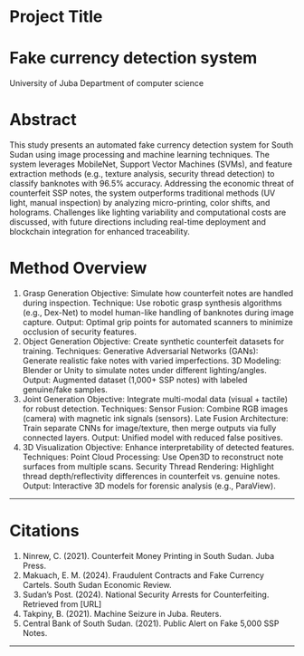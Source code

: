 # Project Title
# Fake currency detection system
University of Juba 
Department of computer science


# Abstract
This study presents an automated fake currency detection system for South Sudan using image processing and machine learning techniques. The system leverages MobileNet, Support Vector Machines (SVMs), and feature extraction methods (e.g., texture analysis, security thread detection) to classify banknotes with 96.5% accuracy. Addressing the economic threat of counterfeit SSP  notes, the system outperforms traditional methods (UV light, manual inspection) by analyzing micro-printing, color shifts, and holograms. Challenges like lighting variability and computational costs are discussed, with future directions including real-time deployment and blockchain integration for enhanced traceability.

 # Method Overview
1. Grasp Generation
Objective: Simulate how counterfeit notes are handled during inspection.
Technique: Use robotic grasp synthesis algorithms (e.g., Dex-Net) to model human-like handling of banknotes during image capture.
Output: Optimal grip points for automated scanners to minimize occlusion of security features.
2. Object Generation
Objective: Create synthetic counterfeit datasets for training.
Techniques:
Generative Adversarial Networks (GANs): Generate realistic fake notes with varied imperfections.
3D Modeling: Blender or Unity to simulate notes under different lighting/angles.
Output: Augmented dataset (1,000+ SSP notes) with labeled genuine/fake samples.
3. Joint Generation
Objective: Integrate multi-modal data (visual + tactile) for robust detection.
Techniques:
Sensor Fusion: Combine RGB images (camera) with magnetic ink signals (sensors).
Late Fusion Architecture: Train separate CNNs for image/texture, then merge outputs via fully connected layers.
Output: Unified model with reduced false positives.
4. 3D Visualization
Objective: Enhance interpretability of detected features.
Techniques:
Point Cloud Processing: Use Open3D to reconstruct note surfaces from multiple scans.
Security Thread Rendering: Highlight thread depth/reflectivity differences in counterfeit vs. genuine notes.
Output: Interactive 3D models for forensic analysis (e.g., ParaView).
________________________________________

# Citations
1.	Ninrew, C. (2021). Counterfeit Money Printing in South Sudan. Juba Press.
2.	Makuach, E. M. (2024). Fraudulent Contracts and Fake Currency Cartels. South Sudan Economic Review.
3.	Sudan’s Post. (2024). National Security Arrests for Counterfeiting. Retrieved from [URL]
4.	Takpiny, B. (2021). Machine Seizure in Juba. Reuters.
5.	Central Bank of South Sudan. (2021). Public Alert on Fake 5,000 SSP Notes.
________________________________________



